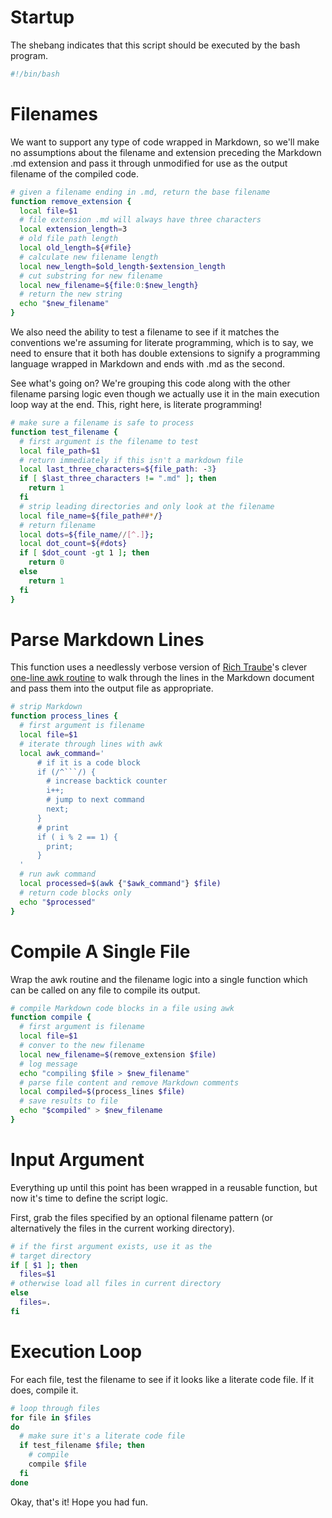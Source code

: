 # Startup #

The shebang indicates that this script should be executed by the bash program.

```bash
#!/bin/bash

```

# Filenames #

We want to support any type of code wrapped in Markdown, so we'll make no assumptions about the filename and extension preceding the Markdown .md extension and pass it through unmodified for use as the output filename of the compiled code.

```bash
# given a filename ending in .md, return the base filename
function remove_extension {
  local file=$1
  # file extension .md will always have three characters
  local extension_length=3
  # old file path length
  local old_length=${#file}
  # calculate new filename length
  local new_length=$old_length-$extension_length
  # cut substring for new filename
  local new_filename=${file:0:$new_length}
  # return the new string
  echo "$new_filename"
}
```

We also need the ability to test a filename to see if it matches the conventions we're assuming for literate programming, which is to say, we need to ensure that it both has double extensions to signify a programming language wrapped in Markdown and ends with .md as the second.

See what's going on? We're grouping this code along with the other filename parsing logic even though we actually use it in the main execution loop way at the end. This, right here, is literate programming!

```bash
# make sure a filename is safe to process
function test_filename {
  # first argument is the filename to test
  local file_path=$1
  # return immediately if this isn't a markdown file
  local last_three_characters=${file_path: -3}
  if [ $last_three_characters != ".md" ]; then
    return 1
  fi
  # strip leading directories and only look at the filename
  local file_name=${file_path##*/}
  # return filename
  local dots=${file_name//[^.]};
  local dot_count=${#dots}
  if [ $dot_count -gt 1 ]; then
    return 0
  else
    return 1
  fi
}
```

# Parse Markdown Lines #

This function uses a needlessly verbose version of [Rich Traube](https://github.com/trauber)'s clever [one-line awk routine](https://gist.github.com/trauber/4955706) to walk through the lines in the Markdown document and pass them into the output file as appropriate.

```bash
# strip Markdown
function process_lines {
  # first argument is filename
  local file=$1
  # iterate through lines with awk
  local awk_command='
      # if it is a code block
      if (/^```/) {
        # increase backtick counter
        i++;
        # jump to next command
        next;
      }
      # print
      if ( i % 2 == 1) {
        print;
      }
  '
  # run awk command
  local processed=$(awk {"$awk_command"} $file)
  # return code blocks only
  echo "$processed"
}
```

# Compile A Single File #

Wrap the awk routine and the filename logic into a single
function which can be called on any file to compile its output.

```bash
# compile Markdown code blocks in a file using awk
function compile {
  # first argument is filename
  local file=$1
  # conver to the new filename
  local new_filename=$(remove_extension $file)
  # log message
  echo "compiling $file > $new_filename"
  # parse file content and remove Markdown comments
  local compiled=$(process_lines $file)
  # save results to file
  echo "$compiled" > $new_filename
}
```

# Input Argument #

Everything up until this point has been wrapped in a reusable function, but now it's time to define the script logic.

First, grab the files specified by an optional filename pattern (or alternatively the files in the current working directory).

```bash
# if the first argument exists, use it as the
# target directory
if [ $1 ]; then
  files=$1
# otherwise load all files in current directory
else
  files=.
fi
```

# Execution Loop #

For each file, test the filename to see if it looks like a literate code file. If it does, compile it.

```bash
# loop through files
for file in $files
do
  # make sure it's a literate code file
  if test_filename $file; then
    # compile
    compile $file
  fi
done
```

Okay, that's it! Hope you had fun.
